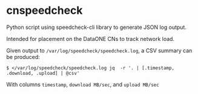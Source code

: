 # cnspeedcheck

Python script using speedcheck-cli library to generate JSON log output.

Intended for placement on the DataONE CNs to track network load.

Given output to `/var/log/speedcheck/speedcheck.log`, a CSV summary can be produced:

```
$ </var/log/speedcheck/speedcheck.log jq  -r '. | [.timestamp, .download, .upload] | @csv'
```

With columns `timestamp`, `download MB/sec`, and `upload MB/sec`

